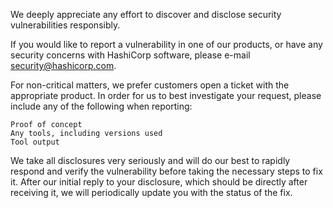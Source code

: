 We deeply appreciate any effort to discover and disclose security vulnerabilities responsibly.

If you would like to report a vulnerability in one of our products, or have any security concerns with HashiCorp software, please e-mail security@hashicorp.com.

For non-critical matters, we prefer customers open a ticket with the appropriate product. In order for us to best investigate your request, please include any of the following when reporting:

    Proof of concept
    Any tools, including versions used
    Tool output

We take all disclosures very seriously and will do our best to rapidly respond and verify the vulnerability before taking the necessary steps to fix it. After our initial reply to your disclosure, which should be directly after receiving it, we will periodically update you with the status of the fix.
